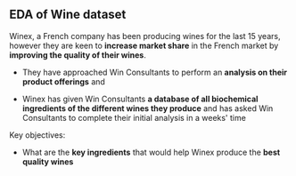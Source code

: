 ## EDA of Wine dataset




Winex, a French company has been producing wines for the last 15 years, however they are keen to **increase market share** in the French market by **improving the quality of their wines**. 
  
  - They have approached Win Consultants to perform an **analysis on their product offerings** and
 
  - Winex has given Win Consultants **a database of all biochemical ingredients of the different wines they produce** and has asked Win Consultants to complete their initial analysis in a weeks' time
  
  
Key objectives:
   - What are the **key ingredients** that would help Winex produce the **best quality wines**
